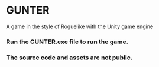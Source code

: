 # GUNTER

A game in the style of Roguelike with the Unity game engine


### Run the GUNTER.exe file to run the game.

### The source code and assets are not public.
